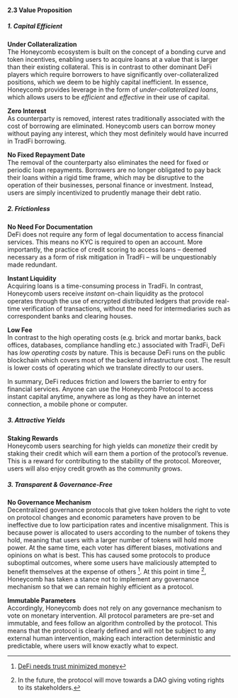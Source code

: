 #### 2.3 Value Proposition
##### 1. Capital Efficient
**Under Collateralization**  
The Honeycomb ecosystem is built on the concept of a bonding curve and token incentives, enabling users to acquire loans at a value that is larger than their existing collateral. This is in contrast to other dominant DeFi players which require borrowers to have significantly over-collateralized positions, which we deem to be highly capital inefficient. In essence, Honeycomb provides leverage in the form of _under-collateralized loans_, which allows users to be _efficient_ and _effective_ in their use of capital.

**Zero Interest**  
As counterparty is removed, interest rates traditionally associated with the cost of borrowing are eliminated. Honeycomb users can borrow money without paying any interest, which they most definitely would have incurred in TradFi borrowing.

**No Fixed Repayment Date**  
The removal of the counterparty also eliminates the need for fixed or periodic loan repayments. Borrowers are no longer obligated to pay back their loans within a rigid time frame, which may be disruptive to the operation of their businesses, personal finance or investment. Instead, users are simply incentivized to prudently manage their debt ratio.

##### 2. Frictionless
**No Need For Documentation**  
DeFi does not require any form of legal documentation to access financial services. This means no KYC is required to open an account. More importantly, the practice of credit scoring to access loans –  deemed necessary as a form of risk mitigation in TradFi –  will be unquestionably made redundant.

**Instant Liquidity**  
Acquiring loans is a time-consuming process in TradFi. In contrast, Honeycomb users receive _instant_ on-chain liquidity as the protocol operates through the use of encrypted distributed ledgers that provide real-time verification of transactions, without the need for intermediaries such as correspondent banks and clearing houses. 

**Low Fee**  
In contrast to the high operating costs (e.g. brick and mortar banks, back offices, databases, compliance handling etc.) associated with TradFi, DeFi has _low operating costs_ by nature. This is because DeFi runs on the public blockchain which covers most of the backend infrastructure cost. The result is lower costs of operating which we translate directly to our users.

In summary, DeFi reduces friction and lowers the barrier to entry for financial services. Anyone can use the Honeycomb Protocol to access instant capital anytime, anywhere as long as they have an internet connection, a mobile phone or computer. 

##### 3. Attractive Yields
**Staking Rewards**  
Honeycomb users searching for high yields can _monetize_ their credit by staking their credit which will earn them a portion of the protocol’s revenue. This is a reward for contributing to the stability of the protocol. Moreover, users will also enjoy credit growth as the community grows. 

##### 3. Transparent & Governance-Free
**No Governance Mechanism**  
Decentralized governance protocols that give token holders the right to vote on protocol changes and economic parameters have proven to be ineffective due to low participation rates and incentive misalignment. This is because power is allocated to users according to the number of tokens they hold, meaning that users with a larger number of tokens will hold more power. At the same time, each voter has different biases, motivations and opinions on what is best. This has caused some protocols to produce suboptimal outcomes, where some users have maliciously attempted to benefit themselves at the expense of others [^5]. At this point in time [^6], Honeycomb has taken a stance not to implement any governance mechanism so that we can remain highly efficient as a protocol. 

**Immutable Parameters**  
Accordingly, Honeycomb does not rely on any governance mechanism to vote on monetary intervention. All protocol parameters are pre-set and immutable, and fees follow an algorithm controlled by the protocol. This means that the protocol is clearly defined and will not be subject to any external human intervention, making each interaction deterministic and predictable, where users will know exactly what to expect.

[^5]: [DeFi needs trust minimized money](https://newsletter.banklesshq.com/p/defi-needs-trust-minimized-money?s=r)

[^6]: In the future, the protocol will move towards a DAO giving voting rights to its stakeholders.